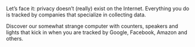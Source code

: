 Let’s face it: privacy doesn’t (really) exist on the Internet. Everything you do is tracked by companies that specialize in collecting data.

Discover our somewhat strange computer with counters, speakers and lights that kick in when you are tracked by Google, Facebook, Amazon and others.
